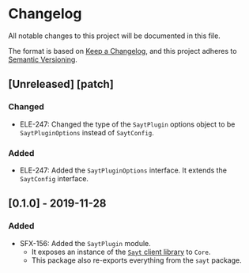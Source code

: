 # Changelog
All notable changes to this project will be documented in this file.

The format is based on [Keep a Changelog](https://keepachangelog.com/en/1.0.0/),
and this project adheres to [Semantic Versioning](https://semver.org/spec/v2.0.0.html).

## [Unreleased] [patch]
### Changed
- ELE-247: Changed the type of the `SaytPlugin` options object to be `SaytPluginOptions` instead of `SaytConfig`.

### Added
- ELE-247: Added the `SaytPluginOptions` interface. It extends the `SaytConfig` interface.

## [0.1.0] - 2019-11-28
### Added
- SFX-156: Added the `SaytPlugin` module.
  - It exposes an instance of the [`Sayt` client library](https://www.npmjs.com/package/sayt) to `Core`.
  - This package also re-exports everything from the `sayt` package.
